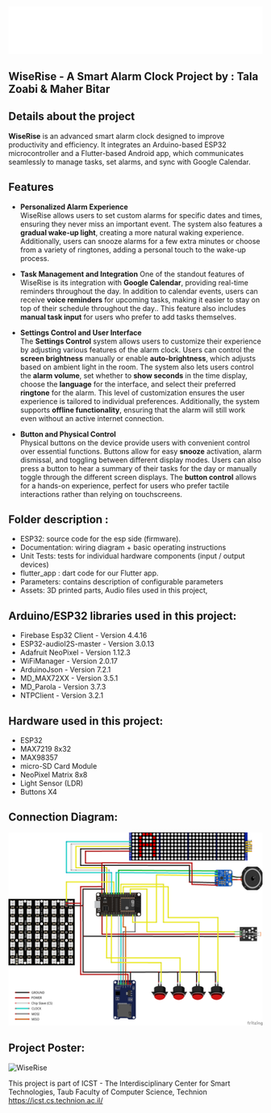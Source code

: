 ![WiseRise](https://github.com/talazoabi/SmartAlarmClock_W25/blob/main/Assets/gif_wiserise.gif)

## WiseRise - A Smart Alarm Clock Project by :  Tala Zoabi & Maher Bitar
  
## Details about the project
**WiseRise** is an advanced smart alarm clock designed to improve productivity and efficiency. It integrates an Arduino-based ESP32 microcontroller and a Flutter-based Android app, which communicates seamlessly to manage tasks, set alarms, and sync with Google Calendar.

## Features
- **Personalized Alarm Experience**  
   WiseRise allows users to set custom alarms for specific dates and times, ensuring they never miss an important event. The system also features a **gradual wake-up light**, creating a more natural waking experience. Additionally, users can snooze alarms for a few extra minutes or choose from a variety of ringtones, adding a personal touch to the wake-up process. 

- **Task Management and Integration**
   One of the standout features of WiseRise is its integration with **Google Calendar**, providing real-time reminders throughout the day. In addition to calendar events, users can receive **voice reminders** for upcoming tasks, making it easier to stay on top of their schedule throughout the day.. This feature also includes **manual task input** for users who prefer to add tasks themselves.

- **Settings Control and User Interface**  
   The **Settings Control** system allows users to customize their experience by adjusting various features of the alarm clock. Users can control the **screen brightness** manually or enable **auto-brightness**, which adjusts based on ambient light in the room. The system also lets users control the **alarm volume**, set whether to **show seconds** in the time display, choose the **language** for the interface, and select their preferred **ringtone** for the alarm. This level of customization ensures the user experience is tailored to individual preferences.  Additionally, the system supports **offline functionality**, ensuring that the alarm will still work even without an active internet connection.

- **Button and Physical Control**  
   Physical buttons on the device provide users with convenient control over essential functions. Buttons allow for easy **snooze** activation, alarm dismissal, and toggling between different display modes. Users can also press a button to hear a summary of their tasks for the day or manually toggle through the different screen displays. The **button control** allows for a hands-on experience, perfect for users who prefer tactile interactions rather than relying on touchscreens.
 
## Folder description :
* ESP32: source code for the esp side (firmware).
* Documentation: wiring diagram + basic operating instructions
* Unit Tests: tests for individual hardware components (input / output devices)
* flutter_app : dart code for our Flutter app.
* Parameters: contains description of configurable parameters 
* Assets: 3D printed parts, Audio files used in this project, 

## Arduino/ESP32 libraries used in this project:
* Firebase Esp32 Client - Version 4.4.16
* ESP32-audioI2S-master - Version 3.0.13
* Adafruit NeoPixel - Version 1.12.3
* WiFiManager - Version 2.0.17
* ArduinoJson - Version 7.2.1
* MD_MAX72XX - Version 3.5.1
* MD_Parola - Version 3.7.3
* NTPClient - Version 3.2.1

## Hardware used in this project:
* ESP32
* MAX7219 8x32
* MAX98357
* micro-SD Card Module
* NeoPixel Matrix 8x8
* Light Sensor (LDR)
* Buttons X4

## Connection Diagram:
![WiseRise](https://github.com/talazoabi/SmartAlarmClock_W25/blob/main/Documentation/ConnectionDiagram.png)
## Project Poster:
![WiseRise](https://drive.google.com/file/d/1BfUkYLTmGm8Da4HlLJOf0UwWCrKVhTiH/view)
 
This project is part of ICST - The Interdisciplinary Center for Smart Technologies, Taub Faculty of Computer Science, Technion
https://icst.cs.technion.ac.il/
